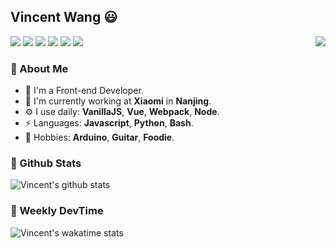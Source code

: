 ## Vincent Wang 😃

<a href="https://vincentstudio.info" target="_blank"><img align="right" src="https://i.loli.net/2020/07/17/QfI4bKAokLNvrcp.png" /></a>

[![](https://img.shields.io/badge/-Blog-2196f3?style=flat-square&logo=blogger&logoColor=white&link=https://vincentstudio.info)](https://vincentstudio.info)
[![](https://img.shields.io/badge/-Github-333?style=flat-square&logo=github&logoColor=white&link=https://github.com/Vincent0700)](https://github.com/Vincent0700)
[![](https://img.shields.io/badge/-Gmail-c14438?style=flat-square&logo=Gmail&logoColor=white&link=mailto:wang.yuanqiu007@gmail.com)](mailto:wang.yuanqiu007@gmail.com)
[![](https://img.shields.io/badge/-Telegram-673ab7?style=flat-square&logo=telegram&logoColor=white&link=https://t.me/Vincent0700)](https://t.me/Vincent0700)
![](https://img.shields.io/badge/-Steam-00587a?style=flat-square&logo=Steam&logoColor=white&link=https://steamcommunity.com/id/vincent0700)
[![](https://komarev.com/ghpvc/?username=vincent0700&style=flat-square&color=orange&label=Views)](https://github.com/Vincent0700/Vincent0700)

### 🧐  About Me

- 👨  I'm a Front-end Developer.
- 🏢  I'm currently working at **Xiaomi** in **Nanjing**.
- ⚙️  I use daily: **VanillaJS**, **Vue**, **Webpack**, **Node**.
- ⚡  Languages: **Javascript**, **Python**, **Bash**.
- 💜  Hobbies: **Arduino**, **Guitar**, **Foodie**.
### 🙋 Github Stats

![Vincent's github stats](https://github-readme-stats.vercel.app/api/?username=Vincent0700&show_icons=true&hide_title=true&theme=tokyonight)

### 🦋 Weekly DevTime

![Vincent's wakatime stats](https://github-readme-stats.vercel.app/api/wakatime?username=Vincent0700&layout=compact&theme=tokyonight)
